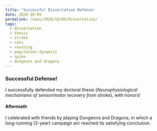 ```yaml
---
title: 'Successful Dissertation Defense'
date: 2020-10-09
permalink: /news/2020/10/09/Dissertation/
tags:
  - dissertation
  - thesis
  - stroke
  - rats
  - reaching
  - population dynamics
  - spike
  - dungeons and dragons
---
```


### Successful Defense! ###
I successfully defended my doctoral thesis (*Neurophysiological mechanisms of sensorimotor recovery from stroke*), with honors!

#### Aftermath ####
I celebrated with friends by playing Dungeons and Dragons, in which a long-running (2-year) campaign arc reached its satisfying conclusion. 